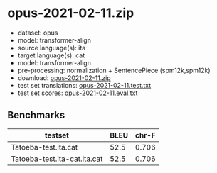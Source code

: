 # opus-2021-02-11.zip

* dataset: opus
* model: transformer-align
* source language(s): ita
* target language(s): cat
* model: transformer-align
* pre-processing: normalization + SentencePiece (spm12k,spm12k)
* download: [opus-2021-02-11.zip](https://object.pouta.csc.fi/Tatoeba-MT-models/ita-cat/opus-2021-02-11.zip)
* test set translations: [opus-2021-02-11.test.txt](https://object.pouta.csc.fi/Tatoeba-MT-models/ita-cat/opus-2021-02-11.test.txt)
* test set scores: [opus-2021-02-11.eval.txt](https://object.pouta.csc.fi/Tatoeba-MT-models/ita-cat/opus-2021-02-11.eval.txt)

## Benchmarks

| testset               | BLEU  | chr-F |
|-----------------------|-------|-------|
| Tatoeba-test.ita.cat 	| 52.5 	| 0.706 |
| Tatoeba-test.ita-cat.ita.cat 	| 52.5 	| 0.706 |

